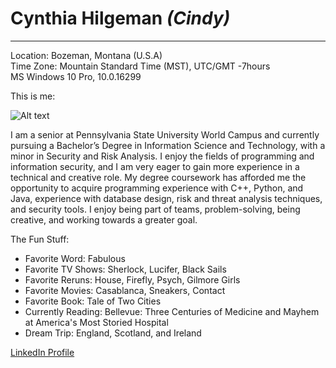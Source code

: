 # Cynthia Hilgeman _(Cindy)_
---
Location: Bozeman, Montana (U.S.A)   
Time Zone: Mountain Standard Time (MST), UTC/GMT -7hours  
MS Windows 10 Pro, 10.0.16299

This is me:

![Alt text](https://avatars0.githubusercontent.com/u/35432613?s=400&u=a0637d3f2d86623519841fb953df4592bdca9f80&v=4 "Me")

I am a senior at Pennsylvania State University World Campus and currently pursuing a Bachelor’s Degree in Information Science and Technology, with a minor in Security and Risk Analysis. I enjoy the fields of programming and information security, and I am very eager to gain more experience in a technical and creative role. My degree coursework has afforded me the opportunity to acquire programming experience with C++, Python, and Java, experience with database design, risk and threat analysis techniques, and security tools. I enjoy being part of teams, problem-solving, being creative, and working towards a greater goal. 

The Fun Stuff:
  * Favorite Word: Fabulous   
  * Favorite TV Shows: Sherlock, Lucifer, Black Sails    
  * Favorite Reruns: House, Firefly, Psych, Gilmore Girls    
  * Favorite Movies: Casablanca, Sneakers, Contact    
  * Favorite Book: Tale of Two Cities    
  * Currently Reading: Bellevue: Three Centuries of Medicine and Mayhem at America's Most Storied Hospital    
  * Dream Trip: England, Scotland, and Ireland    
  
  [LinkedIn Profile](https://www.linkedin.com/in/cindyhilgeman/)
